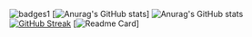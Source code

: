 ![badges1](https://dev-to-uploads.s3.amazonaws.com/uploads/articles/6n8fc8zw8pawxveffitx.png)
[![Anurag's GitHub stats](https://github-readme-stats.vercel.app/api?username=P9502)]
![Anurag's GitHub stats](https://github-readme-stats.vercel.app/api?username=P9502&show_icons=true&theme=radical)
[![GitHub Streak](https://github-readme-streak-stats.herokuapp.com/?user=P9502)](https://git.io/streak-stats)
[![Readme Card](https://github-readme-stats.vercel.app/api/pin/?username=P9502&repo=github-readme-stats)]
